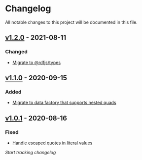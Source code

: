 # Changelog
All notable changes to this project will be documented in this file.

<a name="v1.2.0"></a>
## [v1.2.0](https://github.com/rubensworks/rdf-string-ttl.js/compare/v1.1.0...v1.2.0) - 2021-08-11

### Changed
* [Migrate to @rdfjs/types](https://github.com/rubensworks/rdf-string-ttl.js/commit/3a3c31b63f075b8d71a587a295b6dd6f92cae254)

<a name="v1.1.0"></a>
## [v1.1.0](https://github.com/rubensworks/rdf-string-ttl.js/compare/v1.5.0...v1.1.0) - 2020-09-15

### Added
* [Migrate to data factory that supports nested quads](https://github.com/rubensworks/rdf-string-ttl.js/commit/c5838981e102f6ae7cad5629526bdf9e8222f6a2)

<a name="v1.0.1"></a>
## [v1.0.1](https://github.com/rubensworks/rdf-string-ttl.js/compare/v1.0.0...v1.0.1) - 2020-08-16

### Fixed
* [Handle escaped quotes in literal values](https://github.com/rubensworks/rdf-string-ttl.js/commit/ddbe8e9dbb6bd5b91621b39ba3d681f4f0bd0444)

_Start tracking changelog_
